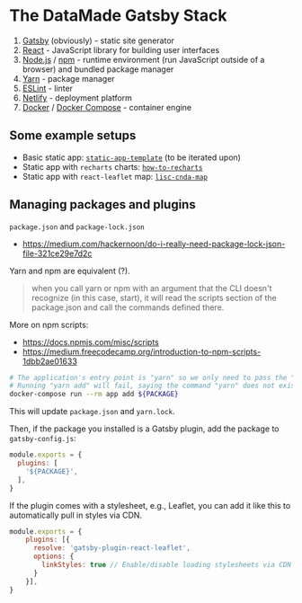 # The DataMade Gatsby Stack

1. [Gatsby](https://www.gatsbyjs.org/) (obviously) - static site generator
2. [React](https://reactjs.org/) - JavaScript library for building user interfaces
3. [Node.js](https://nodejs.org/en/) / [npm](https://www.npmjs.com/) - runtime environment (run JavaScript outside of a browser) and bundled package manager
4. [Yarn](https://yarnpkg.com/) - package manager
5. [ESLint](https://eslint.org/) - linter
5. [Netlify](https://www.netlify.com/) - deployment platform
6. [Docker](https://www.docker.com/products/docker-desktop) / [Docker Compose](https://docs.docker.com/compose/) - container engine

## Some example setups

- Basic static app: [`static-app-template`](https://github.com/datamade/static-app-template/) (to be iterated upon)
- Static app with `recharts` charts: [`how-to-recharts`](https://github.com/datamade/how-to-recharts/)
- Static app with `react-leaflet` map: [`lisc-cnda-map`](https://github.com/datamade/lisc-cnda-map/)

## Managing packages and plugins

`package.json` and `package-lock.json`

- https://medium.com/hackernoon/do-i-really-need-package-lock-json-file-321ce29e7d2c

Yarn and npm are equivalent (?).

> when you call yarn or npm with an argument that the CLI doesn't recognize (in this case, start), it will read the scripts section of the package.json and call the commands defined there.

More on npm scripts:

- https://docs.npmjs.com/misc/scripts
- https://medium.freecodecamp.org/introduction-to-npm-scripts-1dbb2ae01633

```bash
# The application's entry point is "yarn" so we only need to pass the "add" command.
# Running "yarn add" will fail, saying the command "yarn" does not exist.
docker-compose run --rm app add ${PACKAGE}
```

This will update `package.json` and `yarn.lock`.

Then, if the package you installed is a Gatsby plugin, add the package to
`gatsby-config.js`:

```javascript
module.exports = {
  plugins: [
    '${PACKAGE}',
  ],
}
```

If the plugin comes with a stylesheet, e.g., Leaflet, you can add it like this
to automatically pull in styles via CDN.

```javascript
module.exports = {
    plugins: [{
      resolve: 'gatsby-plugin-react-leaflet',
      options: {
        linkStyles: true // Enable/disable loading stylesheets via CDN
      }
    }],
}
````
